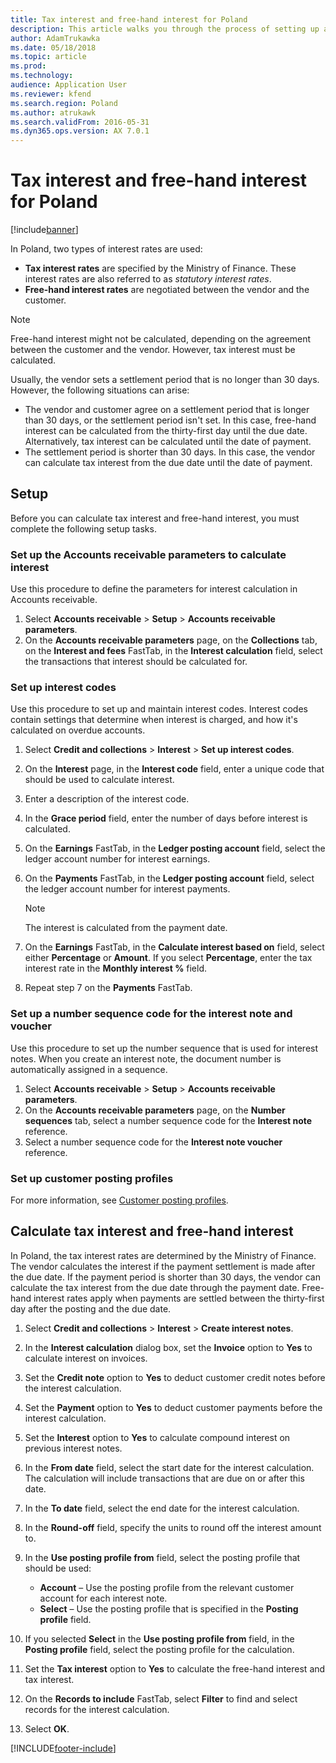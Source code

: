 ```yaml
---
title: Tax interest and free-hand interest for Poland
description: This article walks you through the process of setting up and calculating tax interest for Poland.
author: AdamTrukawka
ms.date: 05/18/2018
ms.topic: article
ms.prod: 
ms.technology: 
audience: Application User
ms.reviewer: kfend
ms.search.region: Poland
ms.author: atrukawk
ms.search.validFrom: 2016-05-31
ms.dyn365.ops.version: AX 7.0.1
---
```


# Tax interest and free-hand interest for Poland

[!include[banner](../includes/banner.md)]

In Poland, two types of interest rates are used:

- **Tax interest rates** are specified by the Ministry of Finance. These interest rates are also referred to as *statutory interest rates*.
- **Free-hand interest rates** are negotiated between the vendor and the customer.

> [!NOTE]
> Free-hand interest might not be calculated, depending on the agreement between the customer and the vendor. However, tax interest must be calculated.

Usually, the vendor sets a settlement period that is no longer than 30 days. However, the following situations can arise:

- The vendor and customer agree on a settlement period that is longer than 30 days, or the settlement period isn't set. In this case, free-hand interest can be calculated from the thirty-first day until the due date. Alternatively, tax interest can be calculated until the date of payment.
- The settlement period is shorter than 30 days. In this case, the vendor can calculate tax interest from the due date until the date of payment.

## Setup

Before you can calculate tax interest and free-hand interest, you must complete the following setup tasks.

### Set up the Accounts receivable parameters to calculate interest

Use this procedure to define the parameters for interest calculation in Accounts receivable. 

1. Select **Accounts receivable** &gt; **Setup** &gt; **Accounts receivable parameters**.
2. On the **Accounts receivable parameters** page, on the **Collections** tab, on the **Interest and fees** FastTab, in the **Interest calculation** field, select the transactions that interest should be calculated for.

### Set up interest codes

Use this procedure to set up and maintain interest codes. Interest codes contain settings that determine when interest is charged, and how it's calculated on overdue accounts.

1. Select **Credit and collections** &gt; **Interest** &gt; **Set up interest codes**.
2. On the **Interest** page, in the **Interest code** field, enter a unique code that should be used to calculate interest.
3. Enter a description of the interest code.
4. In the **Grace period** field, enter the number of days before interest is calculated.
5. On the **Earnings** FastTab, in the **Ledger posting account** field, select the ledger account number for interest earnings.
6. On the **Payments** FastTab, in the **Ledger posting account** field, select the ledger account number for interest payments.

    > [!NOTE]
    > The interest is calculated from the payment date.

7. On the **Earnings** FastTab, in the **Calculate interest based on** field, select either **Percentage** or **Amount**. If you select **Percentage**, enter the tax interest rate in the **Monthly interest %** field.
8. Repeat step 7 on the **Payments** FastTab.

### Set up a number sequence code for the interest note and voucher

Use this procedure to set up the number sequence that is used for interest notes. When you create an interest note, the document number is automatically assigned in a sequence.

1. Select **Accounts receivable** &gt; **Setup** &gt; **Accounts receivable parameters**.
2. On the **Accounts receivable parameters** page, on the **Number sequences** tab, select a number sequence code for the **Interest note** reference.
3. Select a number sequence code for the **Interest note voucher** reference.

### Set up customer posting profiles

For more information, see [Customer posting profiles](../accounts-receivable/customer-posting-profiles.md).

## Calculate tax interest and free-hand interest

In Poland, the tax interest rates are determined by the Ministry of Finance. The vendor calculates the interest if the payment settlement is made after the due date. If the payment period is shorter than 30 days, the vendor can calculate the tax interest from the due date through the payment date. Free-hand interest rates apply when payments are settled between the thirty-first day after the posting and the due date.

1. Select **Credit and collections** &gt; **Interest** &gt; **Create interest notes**.
2. In the **Interest calculation** dialog box, set the **Invoice** option to **Yes** to calculate interest on invoices.
3. Set the **Credit note** option to **Yes** to deduct customer credit notes before the interest calculation.
4. Set the **Payment** option to **Yes** to deduct customer payments before the interest calculation.
5. Set the **Interest** option to **Yes** to calculate compound interest on previous interest notes.
6. In the **From date** field, select the start date for the interest calculation. The calculation will include transactions that are due on or after this date.
7. In the **To date** field, select the end date for the interest calculation.
8. In the **Round-off** field, specify the units to round off the interest amount to.
9. In the **Use posting profile from** field, select the posting profile that should be used:

    - **Account** – Use the posting profile from the relevant customer account for each interest note.
    - **Select** – Use the posting profile that is specified in the **Posting profile** field.
    
10. If you selected **Select** in the **Use posting profile from** field, in the **Posting profile** field, select the posting profile for the calculation.
11. Set the **Tax interest** option to **Yes** to calculate the free-hand interest and tax interest.
12. On the **Records to include** FastTab, select **Filter** to find and select records for the interest calculation.
13. Select **OK**.


[!INCLUDE[footer-include](../../includes/footer-banner.md)]
